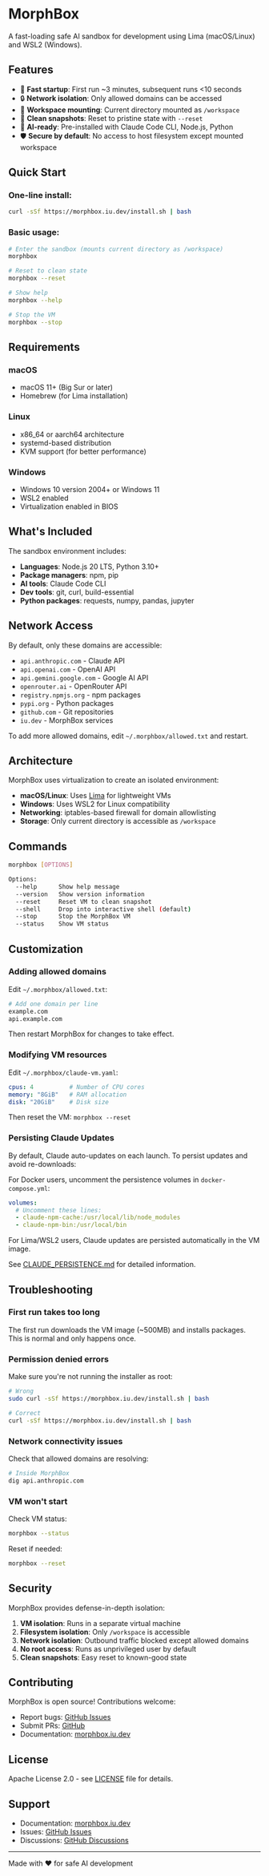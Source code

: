 # MorphBox

A fast-loading safe AI sandbox for development using Lima (macOS/Linux) and WSL2 (Windows).

## Features

- 🚀 **Fast startup**: First run ~3 minutes, subsequent runs <10 seconds
- 🔒 **Network isolation**: Only allowed domains can be accessed
- 📁 **Workspace mounting**: Current directory mounted as `/workspace`
- 🔄 **Clean snapshots**: Reset to pristine state with `--reset`
- 🤖 **AI-ready**: Pre-installed with Claude Code CLI, Node.js, Python
- 🛡️ **Secure by default**: No access to host filesystem except mounted workspace

## Quick Start

### One-line install:

```bash
curl -sSf https://morphbox.iu.dev/install.sh | bash
```

### Basic usage:

```bash
# Enter the sandbox (mounts current directory as /workspace)
morphbox

# Reset to clean state
morphbox --reset

# Show help
morphbox --help

# Stop the VM
morphbox --stop
```

## Requirements

### macOS
- macOS 11+ (Big Sur or later)
- Homebrew (for Lima installation)

### Linux
- x86_64 or aarch64 architecture
- systemd-based distribution
- KVM support (for better performance)

### Windows
- Windows 10 version 2004+ or Windows 11
- WSL2 enabled
- Virtualization enabled in BIOS

## What's Included

The sandbox environment includes:

- **Languages**: Node.js 20 LTS, Python 3.10+
- **Package managers**: npm, pip
- **AI tools**: Claude Code CLI
- **Dev tools**: git, curl, build-essential
- **Python packages**: requests, numpy, pandas, jupyter

## Network Access

By default, only these domains are accessible:

- `api.anthropic.com` - Claude API
- `api.openai.com` - OpenAI API
- `api.gemini.google.com` - Google AI API
- `openrouter.ai` - OpenRouter API
- `registry.npmjs.org` - npm packages
- `pypi.org` - Python packages
- `github.com` - Git repositories
- `iu.dev` - MorphBox services

To add more allowed domains, edit `~/.morphbox/allowed.txt` and restart.

## Architecture

MorphBox uses virtualization to create an isolated environment:

- **macOS/Linux**: Uses [Lima](https://github.com/lima-vm/lima) for lightweight VMs
- **Windows**: Uses WSL2 for Linux compatibility
- **Networking**: iptables-based firewall for domain allowlisting
- **Storage**: Only current directory is accessible as `/workspace`

## Commands

```bash
morphbox [OPTIONS]

Options:
  --help      Show help message
  --version   Show version information
  --reset     Reset VM to clean snapshot
  --shell     Drop into interactive shell (default)
  --stop      Stop the MorphBox VM
  --status    Show VM status
```

## Customization

### Adding allowed domains

Edit `~/.morphbox/allowed.txt`:

```bash
# Add one domain per line
example.com
api.example.com
```

Then restart MorphBox for changes to take effect.

### Modifying VM resources

Edit `~/.morphbox/claude-vm.yaml`:

```yaml
cpus: 4          # Number of CPU cores
memory: "8GiB"   # RAM allocation
disk: "20GiB"    # Disk size
```

Then reset the VM: `morphbox --reset`

### Persisting Claude Updates

By default, Claude auto-updates on each launch. To persist updates and avoid re-downloads:

For Docker users, uncomment the persistence volumes in `docker-compose.yml`:
```yaml
volumes:
  # Uncomment these lines:
  - claude-npm-cache:/usr/local/lib/node_modules
  - claude-npm-bin:/usr/local/bin
```

For Lima/WSL2 users, Claude updates are persisted automatically in the VM image.

See [CLAUDE_PERSISTENCE.md](CLAUDE_PERSISTENCE.md) for detailed information.

## Troubleshooting

### First run takes too long

The first run downloads the VM image (~500MB) and installs packages. This is normal and only happens once.

### Permission denied errors

Make sure you're not running the installer as root:
```bash
# Wrong
sudo curl -sSf https://morphbox.iu.dev/install.sh | bash

# Correct
curl -sSf https://morphbox.iu.dev/install.sh | bash
```

### Network connectivity issues

Check that allowed domains are resolving:
```bash
# Inside MorphBox
dig api.anthropic.com
```

### VM won't start

Check VM status:
```bash
morphbox --status
```

Reset if needed:
```bash
morphbox --reset
```

## Security

MorphBox provides defense-in-depth isolation:

1. **VM isolation**: Runs in a separate virtual machine
2. **Filesystem isolation**: Only `/workspace` is accessible
3. **Network isolation**: Outbound traffic blocked except allowed domains
4. **No root access**: Runs as unprivileged user by default
5. **Clean snapshots**: Easy reset to known-good state

## Contributing

MorphBox is open source! Contributions welcome:

- Report bugs: [GitHub Issues](https://github.com/morphbox/morphbox/issues)
- Submit PRs: [GitHub](https://github.com/morphbox/morphbox)
- Documentation: [morphbox.iu.dev](https://morphbox.iu.dev)

## License

Apache License 2.0 - see [LICENSE](LICENSE) file for details.

## Support

- Documentation: [morphbox.iu.dev](https://morphbox.iu.dev)
- Issues: [GitHub Issues](https://github.com/morphbox/morphbox/issues)
- Discussions: [GitHub Discussions](https://github.com/morphbox/morphbox/discussions)

---

Made with ❤️ for safe AI development